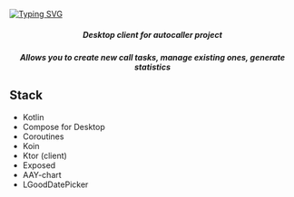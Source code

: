 [![Typing SVG](https://readme-typing-svg.herokuapp.com?font=Fira+Code&size=74&color=F76A6A&center=true&vCenter=true&repeat=false&random=false&width=1200&height=80&lines=Autocaller)](https://git.io/typing-svg)
<h5 align="center">Desktop client for autocaller project</h5>

<h5 align="center">Allows you to create new call tasks, manage existing ones, generate statistics</h5>


## Stack
- Kotlin
- Compose for Desktop
- Coroutines
- Koin
- Ktor (client)
- Exposed
- AAY-chart
- LGoodDatePicker
